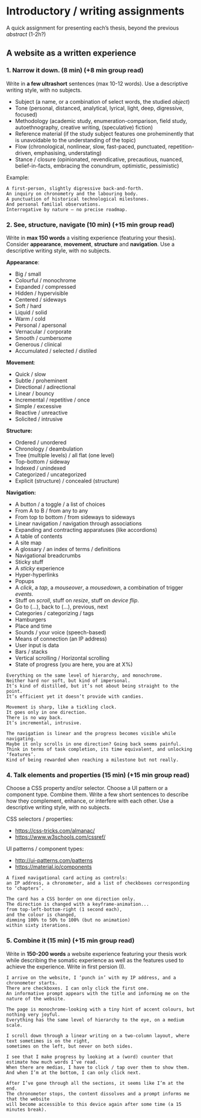 # Introductory / writing assignments

A quick assignment for presenting each’s thesis, beyond the previous *abstract* (1-2h?)

## A website as a written experience

### 1. Narrow it down. (8 min) (+8 min group read)

Write in **a few ultrashort** sentences (max 10-12 words). Use a descriptive writing style, with no subjects.

- Subject (a name, or a combination of select words, the studied *object*)
- Tone (personal, distanced, analytical, lyrical, light, deep, digressive, focused)
- Methodology (academic study, enumeration-comparison, field study, autoethnography, creative writing, (speculative) fiction)
- Reference material (if the study subject features one proheminently that is unavoidable to the understanding of the topic)
- Flow (chronological, nonlinear, slow, fast-paced, punctuated, repetition-driven, emphasising, understating)
- Stance / closure (opinionated, revendicative, precautious, nuanced, belief-in-facts, embracing the conundrum, optimistic, pessimistic)

Example:

```
A first-person, slightly digressive back-and-forth.
An inquiry on chronometry and the labouring body. 
A punctuation of historical technological milestones.
And personal familial observations.
Interrogative by nature – no precise roadmap.
```

### 2. See, structure, navigate (10 min) (+15 min group read)

Write in **max 150 words** a visiting experience (featuring your thesis). Consider **appearance**, **movement**, **structure** and **navigation**. Use a descriptive writing style, with no subjects.

**Appearance**:

- Big / small
- Colourful / monochrome
- Expanded / compressed
- Hidden / hypervisible
- Centered / sideways
- Soft / hard
- Liquid / solid
- Warm / cold
- Personal / apersonal
- Vernacular / corporate
- Smooth / cumbersome
- Generous / clinical
- Accumulated / selected / distiled

**Movement**:

- Quick / slow
- Subtle / proheminent
- Directional / adirectional
- Linear / bouncy
- Incremental / repetitive / once
- Simple / excessive
- Reactive / unreactive
- Solicited / intrusive

**Structure:**

- Ordered / unordered
- Chronology / deambulation
- Tree (multiple levels) / all flat (one level)
- Top-bottom / sideway
- Indexed / unindexed
- Categorized / uncategorized
- Explicit (structure) / concealed (structure)

**Navigation:**

- A button / a toggle / a list of choices
- From A to B / from any to any
- From top to bottom / from sideways to sideways
- Linear navigation / navigation through associations
- Expanding and contracting apparatuses (like accordions)
- A table of contents
- A site map
- A glossary / an index of terms / definitions
- Navigational breadcrumbs
- Sticky stuff
- A *sticky* experience
- Hyper-hyperlinks
- Popups
- A *click*, a *tap*, a *mouseover*, a *mousedown*, a combination of trigger *events*.
- Stuff on *scroll*, stuff on *resize*, stuff on *device flip*.
- Go to (...), back to (...), previous, next
- Categories / categorizing / tags
- Hamburgers
- Place and time
- Sounds / your voice (speech-based)
- Means of connection (an IP address)
- User input is data
- Bars / stacks
- Vertical scrolling / Horizontal scrolling
- State of progress (you are here, you are at X%)

```
Everything on the same level of hierarchy, and monochrome.
Neither hard nor soft, but kind of impersonal. 
It’s kind of distilled, but it’s not about being straight to the point. 
It’s efficient yet it doesn’t provide with candies.

Movement is sharp, like a tickling clock. 
It goes only in one direction. 
There is no way back. 
It’s incremental, intrusive.

The navigation is linear and the progress becomes visible while navigating.
Maybe it only scrolls in one direction? Going back seems painful.
Think in terms of task completion, its time equivalent, and unlocking ‘features’. 
Kind of being rewarded when reaching a milestone but not really.
```

### 4. Talk elements and properties (15 min) (+15 min group read)

Choose a CSS property and/or selector. Choose a UI pattern or a component type. Combine them. Write a few short sentences to describe how they complement, enhance, or interfere with each other. Use a descriptive writing style, with no subjects.

CSS selectors / properties:

- https://css-tricks.com/almanac/
- https://www.w3schools.com/cssref/

UI patterns / component types:

- http://ui-patterns.com/patterns
- https://material.io/components

```
A fixed navigational card acting as controls:  
an IP address, a chronometer, and a list of checkboxes corresponding to ‘chapters’. 

The card has a CSS border on one direction only. 
The direction is changed with a keyframe-animation...
from top-left-bottom-right (1 second each), 
and the colour is changed, 
dimming 100% to 50% to 100% (but no animation) 
within sixty iterations.
```

### 5. Combine it (15 min) (+15 min group read)

Write in **150-200 words** a website experience featuring your thesis work while describing the somatic experience as well as the features used to achieve the experience. Write in first persion (I).

```
I arrive on the website, I ‘punch in’ with my IP address, and a chronometer starts. 
There are checkboxes. I can only click the first one.
An informative prompt appears with the title and informing me on the nature of the website.

The page is monochrome-looking with a tiny hint of accent colours, but nothing very joyful. 
Everything has the same level of hierarchy to the eye, on a medium scale.

I scroll down through a linear writing on a two-column layout, where text sometimes is on the right, 
sometimes on the left, but never on both sides.

I see that I make progress by looking at a (word) counter that estimate how much words I’ve read. 
When there are medias, I have to click / tap over them to show them. 
And when I’m at the bottom, I can only click next.

After I’ve gone through all the sections, it seems like I’m at the end. 
The chronometer stops, the content dissolves and a prompt informs me that the website 
will become accessible to this device again after some time (a 15 minutes break).
```
